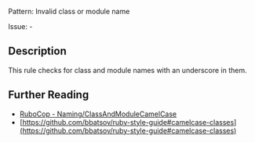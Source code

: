 Pattern: Invalid class or module name

Issue: -

## Description

This rule checks for class and module names with an underscore in them.

## Further Reading

* [RuboCop - Naming/ClassAndModuleCamelCase](https://docs.rubocop.org/rubocop/cops_naming.html#namingclassandmodulecamelcase)
* [https://github.com/bbatsov/ruby-style-guide#camelcase-classes](https://github.com/bbatsov/ruby-style-guide#camelcase-classes)
